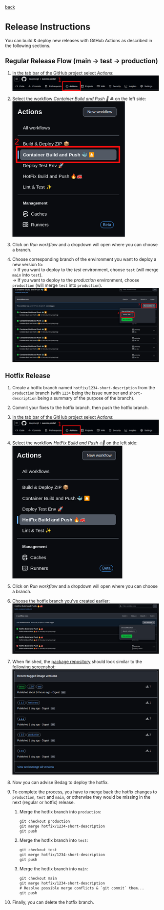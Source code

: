[back](../README.md)

# Release Instructions

You can build & deploy new releases with GitHub Actions as described in the following sections.

## Regular Release Flow (main → test → production)

1. In the tab bar of the GitHub project select _Actions_:<br>![Release Workflow](assets/images/release_step_1.png)

1. Select the workflow _Container Build and Push 🐳 ⏏️_ on the left side:<br>![Release Workflow](assets/images/release_step_2.png)

1. Click on _Run workflow_ and a dropdown will open where you can choose a branch.

1. Choose corresponding branch of the environment you want to deploy a new version to:<br>→ If you want to deploy to the _test_ environment, choose `test` (will merge `main` into `test`).<br>→ If you want to deploy to the _production_ environment, choose `production` (will merge `test` into `production`).<br>![Release Workflow](assets/images/release_step_3_4.png)

## Hotfix Release

1. Create a hotfix branch named `hotfix/1234-short-description` from the `production` branch (with `1234` being the issue number and `short-description` being a summary of the purpose of the branch).

1. Commit your fixes to the hotfix branch, then push the hotfix branch.

1. In the tab bar of the GitHub project select _Actions_:<br>![Release Workflow](assets/images/release_step_1.png)

1. Select the workflow _HotFix Build and Push 🔥🚒_ on the left side:<br>![Release Workflow](assets/images/hotfix_step_2.png)

1. Click on _Run workflow_ and a dropdown will open where you can choose a branch.

1. Choose the hotfix branch you've created earlier:<br>![Release Workflow](assets/images/hotfix_step_3_4.png)

1. When finished, the [package repository](https://github.com/bkd-mba-fbi/evento-portal/pkgs/container/evento-portal) should look similar to the following screenshot:<br>![Hotfix Releases](assets/images/hotfix.png)

1. Now you can advise Bedag to deploy the hotfix.

1. To complete the process, you have to merge back the hotfix changes to `production`, `test` and `main`, or otherwise they would be missing in the next (regular or hotfix) release.

   1. Merge the hotfix branch into `production`:

      ```
      git checkout production
      git merge hotfix/1234-short-description
      git push
      ```

   1. Merge the hotfix branch into `test`:

      ```
      git checkout test
      git merge hotfix/1234-short-description
      git push
      ```

   1. Merge the hotfix branch into `main`:

      ```
      git checkout main
      git merge hotfix/1234-short-description
      # Resolve possible merge conflicts & `git commit` them...
      git push
      ```

1. Finally, you can delete the hotfix branch.
